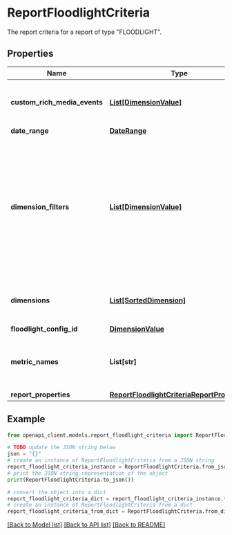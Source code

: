 # ReportFloodlightCriteria

The report criteria for a report of type \"FLOODLIGHT\".

## Properties

Name | Type | Description | Notes
------------ | ------------- | ------------- | -------------
**custom_rich_media_events** | [**List[DimensionValue]**](DimensionValue.md) | The list of custom rich media events to include. | [optional] 
**date_range** | [**DateRange**](DateRange.md) |  | [optional] 
**dimension_filters** | [**List[DimensionValue]**](DimensionValue.md) | The list of filters on which dimensions are filtered. Filters for different dimensions are ANDed, filters for the same dimension are grouped together and ORed. | [optional] 
**dimensions** | [**List[SortedDimension]**](SortedDimension.md) | The list of dimensions the report should include. | [optional] 
**floodlight_config_id** | [**DimensionValue**](DimensionValue.md) |  | [optional] 
**metric_names** | **List[str]** | The list of names of metrics the report should include. | [optional] 
**report_properties** | [**ReportFloodlightCriteriaReportProperties**](ReportFloodlightCriteriaReportProperties.md) |  | [optional] 

## Example

```python
from openapi_client.models.report_floodlight_criteria import ReportFloodlightCriteria

# TODO update the JSON string below
json = "{}"
# create an instance of ReportFloodlightCriteria from a JSON string
report_floodlight_criteria_instance = ReportFloodlightCriteria.from_json(json)
# print the JSON string representation of the object
print(ReportFloodlightCriteria.to_json())

# convert the object into a dict
report_floodlight_criteria_dict = report_floodlight_criteria_instance.to_dict()
# create an instance of ReportFloodlightCriteria from a dict
report_floodlight_criteria_from_dict = ReportFloodlightCriteria.from_dict(report_floodlight_criteria_dict)
```
[[Back to Model list]](../README.md#documentation-for-models) [[Back to API list]](../README.md#documentation-for-api-endpoints) [[Back to README]](../README.md)


